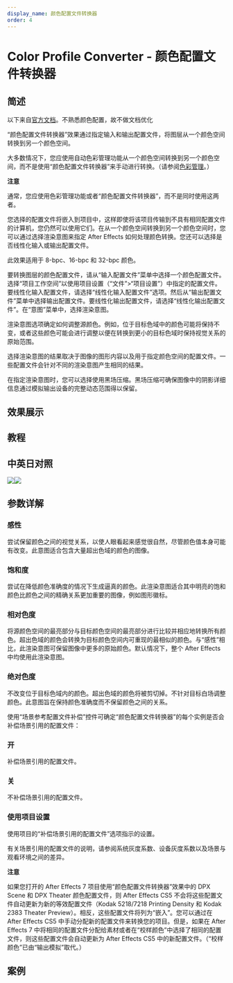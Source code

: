 ```yaml
---
display_name: 颜色配置文件转换器
order: 4
---
```


# Color Profile Converter - 颜色配置文件转换器

## 简述

以下来自[官方文档](https://helpx.adobe.com/cn/after-effects/using/utility-effects.html)。不熟悉颜色配置，故不做文档优化

“颜色配置文件转换器”效果通过指定输入和输出配置文件，将图层从一个颜色空间转换到另一个颜色空间。

大多数情况下，您应使用自动色彩管理功能从一个颜色空间转换到另一个颜色空间，而不是使用“颜色配置文件转换器”来手动进行转换。（请参阅[色彩管理](https://helpx.adobe.com/cn/after-effects/using/color-management.html#color_management)。）

**注意**

通常，您应使用色彩管理功能或者“颜色配置文件转换器”，而不是同时使用这两者。

您选择的配置文件将嵌入到项目中，这样即使将该项目传输到不具有相同配置文件的计算机，您仍然可以使用它们。在从一个颜色空间转换到另一个颜色空间时，您可以通过选择渲染意图来指定
After Effects 如何处理颜色转换。您还可以选择是否线性化输入或输出配置文件。

此效果适用于 8-bpc、16-bpc 和 32-bpc 颜色。

要转换图层的颜色配置文件，请从“输入配置文件”菜单中选择一个颜色配置文件。选择“项目工作空间”以使用项目设置（“文件”>“项目设置”）中指定的配置文件。要线性化输入配置文件，请选择“线性化输入配置文件”选项。然后从“输出配置文件”菜单中选择输出配置文件。要线性化输出配置文件，请选择“线性化输出配置文件”。在“意图”菜单中，选择渲染意图。

渲染意图选项确定如何调整源颜色。例如，位于目标色域中的颜色可能将保持不变，或者这些颜色可能会进行调整以便在转换到更小的目标色域时保持视觉关系的原始范围。

选择渲染意图的结果取决于图像的图形内容以及用于指定颜色空间的配置文件。一些配置文件会针对不同的渲染意图产生相同的结果。

在指定渲染意图时，您可以选择使用黑场压缩。黑场压缩可确保图像中的阴影详细信息通过模拟输出设备的完整动态范围得以保留。

## 效果展示

## 教程

## 中英日对照

![](https://mir.yuelili.com/user/AE/effects/AE-Effects-Utility-Color_Profile_Converter.png)![](https://mir.yuelili.com/user/AE/effects/AE-Effects-Utility-Color_Profile_Converter_cn.png)

## 参数详解

### 感性

尝试保留颜色之间的视觉关系，以使人眼看起来感觉很自然，尽管颜色值本身可能有改变。此意图适合包含大量超出色域的颜色的图像。

### 饱和度

尝试在降低颜色准确度的情况下生成逼真的颜色。此渲染意图适合其中明亮的饱和颜色比颜色之间的精确关系更加重要的图像，例如图形徽标。

### 相对色度

将源颜色空间的最亮部分与目标颜色空间的最亮部分进行比较并相应地转换所有颜色。超出色域的颜色会转换为目标颜色空间内可重现的最相似的颜色。与“感性”相比，此渲染意图可保留图像中更多的原始颜色。默认情况下，整个
After Effects 中均使用此渲染意图。

### 绝对色度

不改变位于目标色域内的颜色。超出色域的颜色将被剪切掉。不针对目标白场调整颜色。此意图旨在保持颜色准确度而不保留颜色之间的关系。

使用“场景参考配置文件补偿”控件可确定“颜色配置文件转换器”的每个实例是否会补偿场景引用的配置文件：

### 开

补偿场景引用的配置文件。

### 关

不补偿场景引用的配置文件。

### 使用项目设置

使用项目的“补偿场景引用的配置文件”选项指示的设置。

有关场景引用的配置文件的说明，请参阅系统灰度系数、设备灰度系数以及场景与观看环境之间的差异。

**注意**

如果您打开的 After Effects 7 项目使用“颜色配置文件转换器”效果中的 DPX Scene 和 DPX Theater 颜色配置文件，则
After Effects CS5 不会将这些配置文件自动更新为新的等效配置文件（Kodak 5218/7218 Printing Density 和
Kodak 2383 Theater Preview）。相反，这些配置文件将列为“嵌入”。您可以通过在 After Effects CS5
中手动分配新的配置文件来转换您的项目。但是，如果在 After Effects 7
中将相同的配置文件分配给素材或者在“校样颜色”中选择了相同的配置文件，则这些配置文件会自动更新为 After Effects CS5
中的新配置文件。（“校样颜色”已由“输出模拟”取代。）

## 案例
